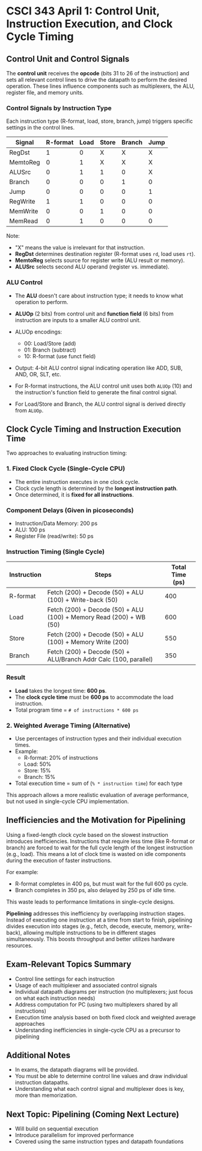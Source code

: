 # CSCI 343 April 1: Control Unit, Instruction Execution, and Clock Cycle Timing

## Control Unit and Control Signals

The **control unit** receives the **opcode** (bits 31 to 26 of the instruction) and sets all relevant control lines to drive the datapath to perform the desired operation. These lines influence components such as multiplexers, the ALU, register file, and memory units.

### Control Signals by Instruction Type

Each instruction type (R-format, load, store, branch, jump) triggers specific settings in the control lines.

| Signal   | R-format | Load | Store | Branch | Jump |
| -------- | -------- | ---- | ----- | ------ | ---- |
| RegDst   | 1        | 0    | X     | X      | X    |
| MemtoReg | 0        | 1    | X     | X      | X    |
| ALUSrc   | 0        | 1    | 1     | 0      | X    |
| Branch   | 0        | 0    | 0     | 1      | 0    |
| Jump     | 0        | 0    | 0     | 0      | 1    |
| RegWrite | 1        | 1    | 0     | 0      | 0    |
| MemWrite | 0        | 0    | 1     | 0      | 0    |
| MemRead  | 0        | 1    | 0     | 0      | 0    |

Note:

- "X" means the value is irrelevant for that instruction.
- **RegDst** determines destination register (R-format uses `rd`, load uses `rt`).
- **MemtoReg** selects source for register write (ALU result or memory).
- **ALUSrc** selects second ALU operand (register vs. immediate).

### ALU Control

- The **ALU** doesn't care about instruction type; it needs to know what operation to perform.
- **ALUOp** (2 bits) from control unit and **function field** (6 bits) from instruction are inputs to a smaller ALU control unit.
- ALUOp encodings:
  - 00: Load/Store (add)
  - 01: Branch (subtract)
  - 10: R-format (use funct field)
- Output: 4-bit ALU control signal indicating operation like ADD, SUB, AND, OR, SLT, etc.

- For R-format instructions, the ALU control unit uses both `ALUOp` (10) and the instruction's function field to generate the final control signal.
- For Load/Store and Branch, the ALU control signal is derived directly from `ALUOp`.

## Clock Cycle Timing and Instruction Execution Time

Two approaches to evaluating instruction timing:

### 1. Fixed Clock Cycle (Single-Cycle CPU)

- The entire instruction executes in one clock cycle.
- Clock cycle length is determined by the **longest instruction path**.
- Once determined, it is **fixed for all instructions**.

### Component Delays (Given in picoseconds)

- Instruction/Data Memory: 200 ps
- ALU: 100 ps
- Register File (read/write): 50 ps

### Instruction Timing (Single Cycle)

| Instruction | Steps                                                               | Total Time (ps) |
| ----------- | ------------------------------------------------------------------- | --------------- |
| R-format    | Fetch (200) + Decode (50) + ALU (100) + Write-back (50)             | 400             |
| Load        | Fetch (200) + Decode (50) + ALU (100) + Memory Read (200) + WB (50) | 600             |
| Store       | Fetch (200) + Decode (50) + ALU (100) + Memory Write (200)          | 550             |
| Branch      | Fetch (200) + Decode (50) + ALU/Branch Addr Calc (100, parallel)    | 350             |

### Result

- **Load** takes the longest time: **600 ps**.
- The **clock cycle time** must be **600 ps** to accommodate the load instruction.
- Total program time = `# of instructions * 600 ps`

### 2. Weighted Average Timing (Alternative)

- Use percentages of instruction types and their individual execution times.
- Example:
  - R-format: 20% of instructions
  - Load: 50%
  - Store: 15%
  - Branch: 15%
- Total execution time = sum of (`% * instruction time`) for each type

This approach allows a more realistic evaluation of average performance, but not used in single-cycle CPU implementation.

## Inefficiencies and the Motivation for Pipelining

Using a fixed-length clock cycle based on the slowest instruction introduces inefficiencies. Instructions that require less time (like R-format or branch) are forced to wait for the full cycle length of the longest instruction (e.g., load). This means a lot of clock time is wasted on idle components during the execution of faster instructions.

For example:

- R-format completes in 400 ps, but must wait for the full 600 ps cycle.
- Branch completes in 350 ps, also delayed by 250 ps of idle time.

This waste leads to performance limitations in single-cycle designs.

**Pipelining** addresses this inefficiency by overlapping instruction stages. Instead of executing one instruction at a time from start to finish, pipelining divides execution into stages (e.g., fetch, decode, execute, memory, write-back), allowing multiple instructions to be in different stages simultaneously. This boosts throughput and better utilizes hardware resources.

## Exam-Relevant Topics Summary

- Control line settings for each instruction
- Usage of each multiplexer and associated control signals
- Individual datapath diagrams per instruction (no multiplexers; just focus on what each instruction needs)
- Address computation for PC (using two multiplexers shared by all instructions)
- Execution time analysis based on both fixed clock and weighted average approaches
- Understanding inefficiencies in single-cycle CPU as a precursor to pipelining

## Additional Notes

- In exams, the datapath diagrams will be provided.
- You must be able to determine control line values and draw individual instruction datapaths.
- Understanding what each control signal and multiplexer does is key, more than memorization.

## Next Topic: Pipelining (Coming Next Lecture)

- Will build on sequential execution
- Introduce parallelism for improved performance
- Covered using the same instruction types and datapath foundations
